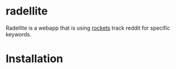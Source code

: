 # radellite
Radellite is a webapp that is using [rockets](https://github.com/rtheunissen/rockets) track reddit for specific keywords.

# Installation

